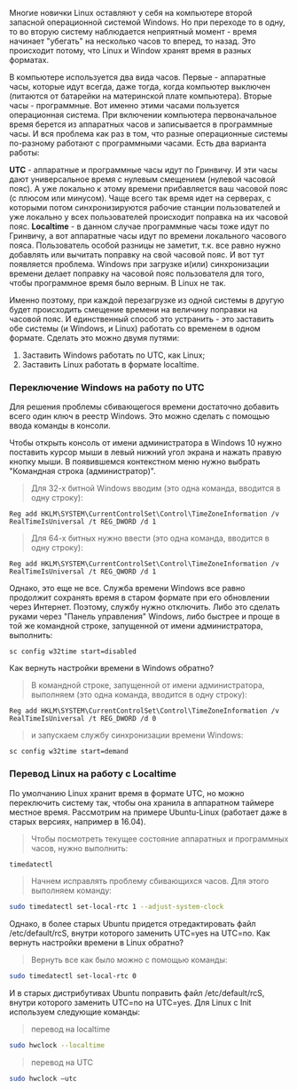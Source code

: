 
Многие новички Linux оставляют у себя на компьютере второй запасной операционной системой Windows. Но при переходе то в одну, то во вторую систему наблюдается неприятный момент - время начинает "убегать" на несколько часов то вперед, то назад. Это происходит потому, что Linux и Window хранят время в разных форматах.

В компьютере используется два вида часов. Первые - аппаратные часы, которые идут всегда, даже тогда, когда компьютер выключен (питаются от батарейки на материнской плате компьютера). Вторые часы - программные. Вот именно этими часами пользуется операционная система. При включении компьютера первоначальное время берется из аппаратных часов и записывается в программные часы. И вся проблема как раз в том, что разные операционные системы по-разному работают с программными часами. Есть два варианта работы:

__UTC__ - аппаратные и программные часы идут по Гринвичу. И эти часы дают универсальное время с нулевым смещением (нулевой часовой пояс). А уже локально к этому времени прибавляется ваш часовой пояс (с плюсом или минусом). Чаще всего так время идет на серверах, с которыми потом синхронизируются рабочие станции пользователей и уже локально у всех пользователей происходит поправка на их часовой пояс.
__Localtime__ - в данном случае программные часы тоже идут по Гринвичу, а вот аппаратные часы идут по времени локального часового пояса. Пользователь особой разницы не заметит, т.к. все равно нужно добавлять или вычитать поправку на свой часовой пояс. И вот тут появляется проблема. Windows при загрузке и(или) синхронизации времени делает поправку на часовой пояс пользователя для того, чтобы программное время было верным. В Linux не так.

Именно поэтому, при каждой перезагрузке из одной системы в другую будет происходить смещение времени на величину поправки на часовой пояс. И единственный способ это устранить - это заставить обе системы (и Windows, и Linux) работать со временем в одном формате. Сделать это можно двумя путями:

1. Заставить Windows работать по UTC, как Linux;
2. Заставить Linux работать в формате localtime.

### Переключение Windows на работу по UTC

Для решения проблемы сбивающегося времени достаточно добавить всего один ключ в реестр Windows. Это можно сделать с помощью ввода команды в консоли.

Чтобы открыть консоль от имени администратора в Windows 10 нужно поставить курсор мыши в левый нижний угол экрана и нажать правую кнопку мыши. В появившемся контекстном меню нужно выбрать "Командная строка (администратор)".

>Для 32-х битной Windows вводим (это одна команда, вводится в одну строку):
```
Reg add HKLM\SYSTEM\CurrentControlSet\Control\TimeZoneInformation /v RealTimeIsUniversal /t REG_DWORD /d 1
```

>Для 64-х битных нужно ввести (это одна команда, вводится в одну строку):
```
Reg add HKLM\SYSTEM\CurrentControlSet\Control\TimeZoneInformation /v RealTimeIsUniversal /t REG_QWORD /d 1
```

Однако, это еще не все. Служба времени Windows все равно продолжит сохранять время в старом формате при его обновлении через Интернет. Поэтому, службу нужно отключить. Либо это сделать руками через "Панель управления" Windows, либо быстрее и проще в той же командной строке, запущенной от имени администратора, выполнить:

```
sc config w32time start=disabled
```

Как вернуть настройки времени в Windows обратно?

>В командной строке, запущенной от имени администратора, выполняем (это одна команда, вводится в одну строку):
```
Reg add HKLM\SYSTEM\CurrentControlSet\Control\TimeZoneInformation /v RealTimeIsUniversal /t REG_DWORD /d 0
```

>и запускаем службу синхронизации времени Windows:
```
sc config w32time start=demand
```
### Перевод Linux на работу с Localtime

По умолчанию Linux хранит время в формате UTC, но можно переключить систему так, чтобы она хранила в аппаратном таймере местное время. Рассмотрим на примере Ubuntu-Linux (работает даже в старых версиях, например в 16.04).

>Чтобы посмотреть текущее состояние аппаратных и программных часов, нужно выполнить:
```sh
timedatectl
```

>Начнем исправлять проблему сбивающихся часов. Для этого выполняем команду:
```sh
sudo timedatectl set-local-rtc 1 --adjust-system-clock
```

Однако, в более старых Ubuntu придется отредактировать файл /etc/default/rcS, внутри которого заменить UTC=yes на UTC=no.
Как вернуть настройки времени в Linux обратно?

>Вернуть все как было можно с помощью команды:
```sh
sudo timedatectl set-local-rtc 0
```

И в старых дистрибутивах Ubuntu поправить файл /etc/default/rcS, внутри которого заменить UTC=no на UTC=yes.
Для Linux с Init используем следующие команды:

>перевод на localtime
```sh
sudo hwclock --localtime
```

>перевод на UTC
```sh
sudo hwclock –utc
```
